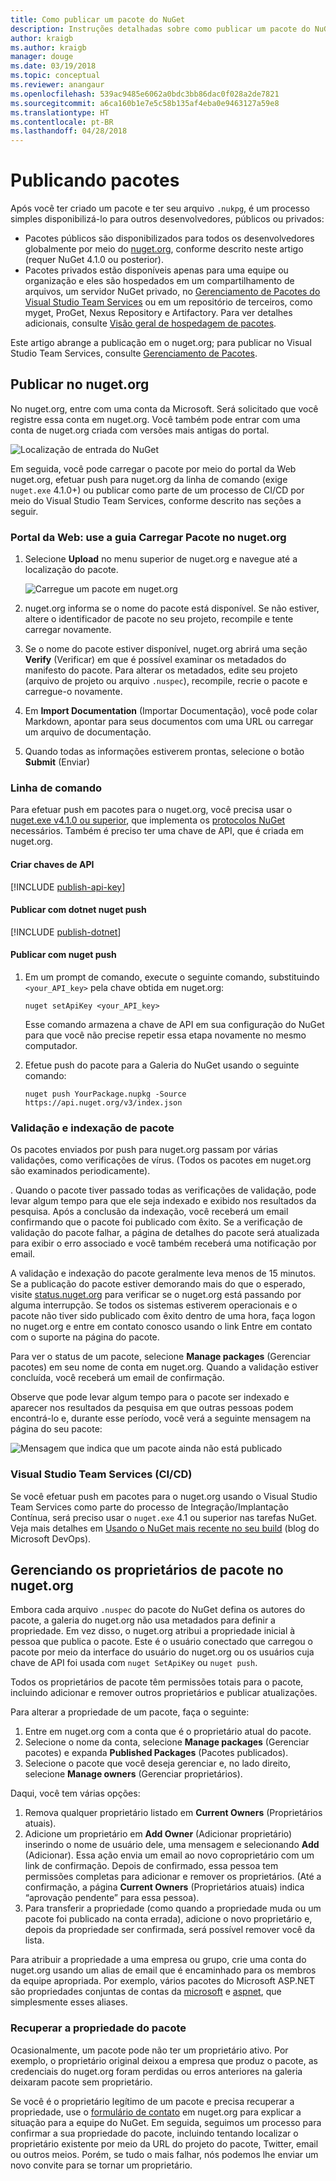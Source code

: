 ```yaml
---
title: Como publicar um pacote do NuGet
description: Instruções detalhadas sobre como publicar um pacote do NuGet no nuget.org ou feeds privados e como gerenciar a propriedade de pacote no nuget.org.
author: kraigb
ms.author: kraigb
manager: douge
ms.date: 03/19/2018
ms.topic: conceptual
ms.reviewer: anangaur
ms.openlocfilehash: 539ac9485e6062a0bdc3bb86dac0f028a2de7821
ms.sourcegitcommit: a6ca160b1e7e5c58b135af4eba0e9463127a59e8
ms.translationtype: HT
ms.contentlocale: pt-BR
ms.lasthandoff: 04/28/2018
---
```

# <a name="publishing-packages"></a>Publicando pacotes

Após você ter criado um pacote e ter seu arquivo `.nukpg`, é um processo simples disponibilizá-lo para outros desenvolvedores, públicos ou privados:

- Pacotes públicos são disponibilizados para todos os desenvolvedores globalmente por meio do [nuget.org](https://www.nuget.org/packages/manage/upload), conforme descrito neste artigo (requer NuGet 4.1.0 ou posterior).
- Pacotes privados estão disponíveis apenas para uma equipe ou organização e eles são hospedados em um compartilhamento de arquivos, um servidor NuGet privado, no [Gerenciamento de Pacotes do Visual Studio Team Services](https://www.visualstudio.com/docs/package/nuget/publish) ou em um repositório de terceiros, como myget, ProGet, Nexus Repository e Artifactory. Para ver detalhes adicionais, consulte [Visão geral de hospedagem de pacotes](../hosting-packages/overview.md).

Este artigo abrange a publicação em o nuget.org; para publicar no Visual Studio Team Services, consulte [Gerenciamento de Pacotes](https://www.visualstudio.com/docs/package/nuget/publish).

## <a name="publish-to-nugetorg"></a>Publicar no nuget.org

No nuget.org, entre com uma conta da Microsoft. Será solicitado que você registre essa conta em nuget.org. Você também pode entrar com uma conta de nuget.org criada com versões mais antigas do portal.

![Localização de entrada do NuGet](media/publish_NuGetSignIn.png)

Em seguida, você pode carregar o pacote por meio do portal da Web nuget.org, efetuar push para nuget.org da linha de comando (exige `nuget.exe` 4.1.0+) ou publicar como parte de um processo de CI/CD por meio do Visual Studio Team Services, conforme descrito nas seções a seguir.

### <a name="web-portal-use-the-upload-package-tab-on-nugetorg"></a>Portal da Web: use a guia Carregar Pacote no nuget.org

1. Selecione **Upload** no menu superior de nuget.org e navegue até a localização do pacote.

    ![Carregue um pacote em nuget.org](media/publish_UploadYourPackage.PNG)

1. nuget.org informa se o nome do pacote está disponível. Se não estiver, altere o identificador de pacote no seu projeto, recompile e tente carregar novamente.

1. Se o nome do pacote estiver disponível, nuget.org abrirá uma seção **Verify** (Verificar) em que é possível examinar os metadados do manifesto do pacote. Para alterar os metadados, edite seu projeto (arquivo de projeto ou arquivo `.nuspec`), recompile, recrie o pacote e carregue-o novamente.

1. Em **Import Documentation** (Importar Documentação), você pode colar Markdown, apontar para seus documentos com uma URL ou carregar um arquivo de documentação.

1. Quando todas as informações estiverem prontas, selecione o botão **Submit** (Enviar)

### <a name="command-line"></a>Linha de comando

Para efetuar push em pacotes para o nuget.org, você precisa usar o [nuget.exe v4.1.0 ou superior](https://www.nuget.org/downloads), que implementa os [protocolos NuGet](../api/nuget-protocols.md) necessários. Também é preciso ter uma chave de API, que é criada em nuget.org.

#### <a name="create-api-keys"></a>Criar chaves de API

[!INCLUDE [publish-api-key](../quickstart/includes/publish-api-key.md)]

#### <a name="publish-with-dotnet-nuget-push"></a>Publicar com dotnet nuget push

[!INCLUDE [publish-dotnet](../quickstart/includes/publish-dotnet.md)]

#### <a name="publish-with-nuget-push"></a>Publicar com nuget push

1. Em um prompt de comando, execute o seguinte comando, substituindo `<your_API_key>` pela chave obtida em nuget.org:

    ```cli
    nuget setApiKey <your_API_key>
    ```

    Esse comando armazena a chave de API em sua configuração do NuGet para que você não precise repetir essa etapa novamente no mesmo computador.

1. Efetue push do pacote para a Galeria do NuGet usando o seguinte comando:

    ```cli
    nuget push YourPackage.nupkg -Source https://api.nuget.org/v3/index.json
    ```

### <a name="package-validation-and-indexing"></a>Validação e indexação de pacote

Os pacotes enviados por push para nuget.org passam por várias validações, como verificações de vírus. (Todos os pacotes em nuget.org são examinados periodicamente).

. Quando o pacote tiver passado todas as verificações de validação, pode levar algum tempo para que ele seja indexado e exibido nos resultados da pesquisa. Após a conclusão da indexação, você receberá um email confirmando que o pacote foi publicado com êxito. Se a verificação de validação do pacote falhar, a página de detalhes do pacote será atualizada para exibir o erro associado e você também receberá uma notificação por email.

A validação e indexação do pacote geralmente leva menos de 15 minutos. Se a publicação do pacote estiver demorando mais do que o esperado, visite [status.nuget.org](https://status.nuget.org/) para verificar se o nuget.org está passando por alguma interrupção. Se todos os sistemas estiverem operacionais e o pacote não tiver sido publicado com êxito dentro de uma hora, faça logon no nuget.org e entre em contato conosco usando o link Entre em contato com o suporte na página do pacote.

Para ver o status de um pacote, selecione **Manage packages** (Gerenciar pacotes) em seu nome de conta em nuget.org. Quando a validação estiver concluída, você receberá um email de confirmação.

Observe que pode levar algum tempo para o pacote ser indexado e aparecer nos resultados da pesquisa em que outras pessoas podem encontrá-lo e, durante esse período, você verá a seguinte mensagem na página do seu pacote:

![Mensagem que indica que um pacote ainda não está publicado](media/publish_NotYetIndexed.png)

### <a name="visual-studio-team-services-cicd"></a>Visual Studio Team Services (CI/CD)

Se você efetuar push em pacotes para o nuget.org usando o Visual Studio Team Services como parte do processo de Integração/Implantação Contínua, será preciso usar o `nuget.exe` 4.1 ou superior nas tarefas NuGet. Veja mais detalhes em [Usando o NuGet mais recente no seu build](https://blogs.msdn.microsoft.com/devops/2017/09/29/using-the-latest-nuget-in-your-build/) (blog do Microsoft DevOps).

## <a name="managing-package-owners-on-nugetorg"></a>Gerenciando os proprietários de pacote no nuget.org

Embora cada arquivo `.nuspec` do pacote do NuGet defina os autores do pacote, a galeria do nuget.org não usa metadados para definir a propriedade. Em vez disso, o nuget.org atribui a propriedade inicial à pessoa que publica o pacote. Este é o usuário conectado que carregou o pacote por meio da interface do usuário do nuget.org ou os usuários cuja chave de API foi usada com `nuget SetApiKey` ou `nuget push`.

Todos os proprietários de pacote têm permissões totais para o pacote, incluindo adicionar e remover outros proprietários e publicar atualizações.

Para alterar a propriedade de um pacote, faça o seguinte:

1. Entre em nuget.org com a conta que é o proprietário atual do pacote.
1. Selecione o nome da conta, selecione **Manage packages** (Gerenciar pacotes) e expanda **Published Packages** (Pacotes publicados).
1. Selecione o pacote que você deseja gerenciar e, no lado direito, selecione **Manage owners** (Gerenciar proprietários).

Daqui, você tem várias opções:

1. Remova qualquer proprietário listado em **Current Owners** (Proprietários atuais).
1. Adicione um proprietário em **Add Owner** (Adicionar proprietário) inserindo o nome de usuário dele, uma mensagem e selecionando **Add** (Adicionar). Essa ação envia um email ao novo coproprietário com um link de confirmação. Depois de confirmado, essa pessoa tem permissões completas para adicionar e remover os proprietários. (Até a confirmação, a página **Current Owners** (Proprietários atuais) indica “aprovação pendente” para essa pessoa).
1. Para transferir a propriedade (como quando a propriedade muda ou um pacote foi publicado na conta errada), adicione o novo proprietário e, depois da propriedade ser confirmada, será possível remover você da lista.

Para atribuir a propriedade a uma empresa ou grupo, crie uma conta do nuget.org usando um alias de email que é encaminhado para os membros da equipe apropriada. Por exemplo, vários pacotes do Microsoft ASP.NET são propriedades conjuntas de contas da [microsoft](http://nuget.org/profiles/microsoft) e [aspnet](http://nuget.org/profiles/aspnet), que simplesmente esses aliases.

### <a name="recovering-package-ownership"></a>Recuperar a propriedade do pacote

Ocasionalmente, um pacote pode não ter um proprietário ativo. Por exemplo, o proprietário original deixou a empresa que produz o pacote, as credenciais do nuget.org foram perdidas ou erros anteriores na galeria deixaram pacote sem proprietário.

Se você é o proprietário legítimo de um pacote e precisa recuperar a propriedade, use o [formulário de contato](https://www.nuget.org/policies/Contact) em nuget.org para explicar a situação para a equipe do NuGet. Em seguida, seguimos um processo para confirmar a sua propriedade do pacote, incluindo tentando localizar o proprietário existente por meio da URL do projeto do pacote, Twitter, email ou outros meios. Porém, se tudo o mais falhar, nós podemos lhe enviar um novo convite para se tornar um proprietário.
